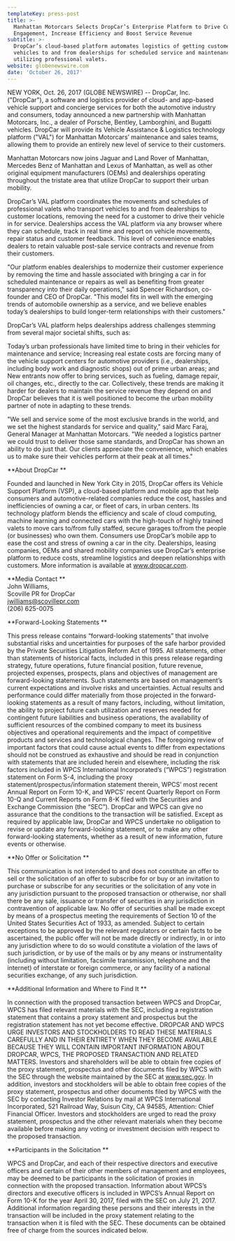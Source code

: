 ```yaml
---
templateKey: press-post
title: >-
  Manhattan Motorcars Selects DropCar’s Enterprise Platform to Drive Customer
  Engagement, Increase Efficiency and Boost Service Revenue
subtitle: >-
  DropCar’s cloud-based platform automates logistics of getting customer
  vehicles to and from dealerships for scheduled service and maintenance
  utilizing professional valets.
website: globenewswire.com
date: 'October 26, 2017'
---
```

NEW YORK, Oct. 26, 2017 (GLOBE NEWSWIRE) -- DropCar, Inc. ("DropCar"), a software and logistics provider of cloud- and app-based vehicle support and concierge services for both the automotive industry and consumers, today announced a new partnership with Manhattan Motorcars, Inc., a dealer of Porsche, Bentley, Lamborghini, and Bugatti vehicles. DropCar will provide its Vehicle Assistance & Logistics technology platform ("VAL") for Manhattan Motorcars’ maintenance and sales teams, allowing them to provide an entirely new level of service to their customers.

Manhattan Motorcars now joins Jaguar and Land Rover of Manhattan, Mercedes Benz of Manhattan and Lexus of Manhattan, as well as other original equipment manufacturers (OEMs) and dealerships operating throughout the tristate area that utilize DropCar to support their urban mobility.

DropCar’s VAL platform coordinates the movements and schedules of professional valets who transport vehicles to and from dealerships to customer locations, removing the need for a customer to drive their vehicle in for service. Dealerships access the VAL platform via any browser where they can schedule, track in real time and report on vehicle movements, repair status and customer feedback. This level of convenience enables dealers to retain valuable post-sale service contracts and revenue from their customers.

"Our platform enables dealerships to modernize their customer experience by removing the time and hassle associated with bringing a car in for scheduled maintenance or repairs as well as benefiting from greater transparency into their daily operations," said Spencer Richardson, co-founder and CEO of DropCar. "This model fits in well with the emerging trends of automobile ownership as a service, and we believe enables today’s dealerships to build longer-term relationships with their customers."

DropCar’s VAL platform helps dealerships address challenges stemming from several major societal shifts, such as:

Today’s urban professionals have limited time to bring in their vehicles for maintenance and service; Increasing real estate costs are forcing many of the vehicle support centers for automotive providers (i.e., dealerships, including body work and diagnostic shops) out of prime urban areas; and New entrants now offer to bring services, such as fueling, damage repair, oil changes, etc., directly to the car. Collectively, these trends are making it harder for dealers to maintain the service revenue they depend on and DropCar believes that it is well positioned to become the urban mobility partner of note in adapting to these trends.

"We sell and service some of the most exclusive brands in the world, and we set the highest standards for service and quality," said Marc Faraj, General Manager at Manhattan Motorcars. "We needed a logistics partner we could trust to deliver those same standards, and DropCar has shown an ability to do just that. Our clients appreciate the convenience, which enables us to make sure their vehicles perform at their peak at all times."

**About DropCar
**

Founded and launched in New York City in 2015, DropCar offers its Vehicle Support Platform (VSP), a cloud-based platform and mobile app that help consumers and automotive-related companies reduce the cost, hassles and inefficiencies of owning a car, or fleet of cars, in urban centers. Its technology platform blends the efficiency and scale of cloud computing, machine learning and connected cars with the high-touch of highly trained valets to move cars to/from fully staffed, secure garages to/from the people (or businesses) who own them. Consumers use DropCar’s mobile app to ease the cost and stress of owning a car in the city. Dealerships, leasing companies, OEMs and shared mobility companies use DropCar’s enterprise platform to reduce costs, streamline logistics and deepen relationships with customers. More information is available at www.dropcar.com. 

**Media Contact
**\
John Williams, 
\
Scoville PR for DropCar
\
jwilliams@scovillepr.com\
(206) 625-0075 

**Forward-Looking Statements 
**

This press release contains “forward-looking statements” that involve substantial risks and uncertainties for purposes of the safe harbor provided by the Private Securities Litigation Reform Act of 1995. All statements, other than statements of historical facts, included in this press release regarding strategy, future operations, future financial position, future revenue, projected expenses, prospects, plans and objectives of management are forward-looking statements. Such statements are based on management’s current expectations and involve risks and uncertainties. Actual results and performance could differ materially from those projected in the forward-looking statements as a result of many factors, including, without limitation, the ability to project future cash utilization and reserves needed for contingent future liabilities and business operations, the availability of sufficient resources of the combined company to meet its business objectives and operational requirements and the impact of competitive products and services and technological changes. The foregoing review of important factors that could cause actual events to differ from expectations should not be construed as exhaustive and should be read in conjunction with statements that are included herein and elsewhere, including the risk factors included in WPCS International Incorporated’s (“WPCS”) registration statement on Form S-4, including the proxy statement/prospectus/information statement therein, WPCS’ most recent Annual Report on Form 10-K, and WPCS’ recent Quarterly Report on Form 10-Q and Current Reports on Form 8-K filed with the Securities and Exchange Commission (the “SEC”). DropCar and WPCS can give no assurance that the conditions to the transaction will be satisfied. Except as required by applicable law, DropCar and WPCS undertake no obligation to revise or update any forward-looking statement, or to make any other forward-looking statements, whether as a result of new information, future events or otherwise. 

**No Offer or Solicitation 
**

This communication is not intended to and does not constitute an offer to sell or the solicitation of an offer to subscribe for or buy or an invitation to purchase or subscribe for any securities or the solicitation of any vote in any jurisdiction pursuant to the proposed transaction or otherwise, nor shall there be any sale, issuance or transfer of securities in any jurisdiction in contravention of applicable law. No offer of securities shall be made except by means of a prospectus meeting the requirements of Section 10 of the United States Securities Act of 1933, as amended. Subject to certain exceptions to be approved by the relevant regulators or certain facts to be ascertained, the public offer will not be made directly or indirectly, in or into any jurisdiction where to do so would constitute a violation of the laws of such jurisdiction, or by use of the mails or by any means or instrumentality (including without limitation, facsimile transmission, telephone and the internet) of interstate or foreign commerce, or any facility of a national securities exchange, of any such jurisdiction. 

**Additional Information and Where to Find It 
**

In connection with the proposed transaction between WPCS and DropCar, WPCS has filed relevant materials with the SEC, including a registration statement that contains a proxy statement and prospectus but the registration statement has not yet become effective. DROPCAR AND WPCS URGE INVESTORS AND STOCKHOLDERS TO READ THESE MATERIALS CAREFULLY AND IN THEIR ENTIRETY WHEN THEY BECOME AVAILABLE BECAUSE THEY WILL CONTAIN IMPORTANT INFORMATION ABOUT DROPCAR, WPCS, THE PROPOSED TRANSACTION AND RELATED MATTERS. Investors and shareholders will be able to obtain free copies of the proxy statement, prospectus and other documents filed by WPCS with the SEC through the website maintained by the SEC at www.sec.gov. In addition, investors and stockholders will be able to obtain free copies of the proxy statement, prospectus and other documents filed by WPCS with the SEC by contacting Investor Relations by mail at WPCS International Incorporated, 521 Railroad Way, Suisun City, CA 94585, Attention: Chief Financial Officer. Investors and stockholders are urged to read the proxy statement, prospectus and the other relevant materials when they become available before making any voting or investment decision with respect to the proposed transaction. 

**Participants in the Solicitation 
**

WPCS and DropCar, and each of their respective directors and executive officers and certain of their other members of management and employees, may be deemed to be participants in the solicitation of proxies in connection with the proposed transaction. Information about WPCS’s directors and executive officers is included in WPCS’s Annual Report on Form 10-K for the year April 30, 2017, filed with the SEC on July 21, 2017. Additional information regarding these persons and their interests in the transaction will be included in the proxy statement relating to the transaction when it is filed with the SEC. These documents can be obtained free of charge from the sources indicated below.
